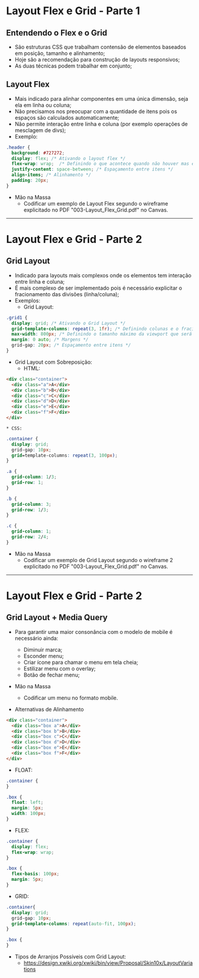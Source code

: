 # Layout Flex e Grid - Parte 1

## Entendendo o Flex e o Grid
* São estruturas CSS que trabalham contensão de elementos baseados em posição, tamanho e alinhamento;
* Hoje são a recomendação para construção de layouts responsivos;
* As duas técnicas podem trabalhar em conjunto;

## Layout Flex
* Mais indicado para alinhar componentes em uma única dimensão, seja ela em linha ou coluna;
* Não precisamos nos preocupar com a quantidade de itens pois os espaços são calculados automaticamente;
* Não permite interação entre linha e coluna (por exemplo operações de mesclagem de divs);
* Exemplo:
```css
.header {
  background: #727272;
  display: flex; /* Ativando o layout flex */
  flex-wrap: wrap;  /* Definindo o que acontece quando não houver mas espaços para alocar os itens */
  justify-content: space-between; /* Espaçamento entre itens */
  align-items; /* Alinhamento */
  padding: 20px;
}
```
* Mão na Massa
  - Codificar um exemplo de Layout Flex segundo o wireframe explicitado no PDF "003-Layout_Flex_Grid.pdf" no Canvas.

-------------------------------------------------
# Layout Flex e Grid - Parte 2

## Grid Layout
* Indicado para layouts mais complexos onde os elementos tem interação entre linha e coluna;
* É mais complexo de ser implementado pois é necessário explicitar o fracionamento das divisões (linha/coluna);
* Exemplos:
  - Grid Layout:
```css
.grid1 {
  display: grid; /* Ativando o Grid Layout */
  grid-template-columns: repeat(3, 1fr); /* Definindo colunas e o fracionamento */
  max-width: 800px; /* Definindo o tamanho máximo da viewport que será usado */
  margin: 0 auto; /* Margens */
  grid-gap: 20px; /* Espaçamento entre itens */
}
```

  - Grid Layout com Sobreposição:
    * HTML:
```html
<div class="container">
  <div class="a">A</div>
  <div class="b">B</div>
  <div class="c">C</div>
  <div class="d">D</div>
  <div class="e">E</div>
  <div class="f">F</div>
</div>
```
    * CSS:
```css
.container {
  display: grid;
  grid-gap: 10px;
  grid=template-columns: repeat(3, 100px);
}

.a {
  grid-column: 1/3;
  grid-row: 1;
}

.b {
  grid-column: 3;
  grid-row: 1/3;
}

.c {
  grid-column: 1;
  grid-row: 2/4;
}
```

* Mão na Massa
  - Codificar um exemplo de Grid Layout segundo o wireframe 2 explicitado no PDF "003-Layout_Flex_Grid.pdf" no Canvas.

-------------------------------------------------
# Layout Flex e Grid - Parte 2

## Grid Layout + Media Query
* Para garantir uma maior consonância com o modelo de mobile é necessário ainda:
  - Diminuir marca;
  - Esconder menu;
  - Criar ícone para chamar o menu em tela cheia;
  - Estilizar menu com o overlay;
  - Botão de fechar menu;

* Mão na Massa
  - Codificar um menu no formato mobile.

* Alternativas de Alinhamento
```html
<div class="container">
  <div class="box a">A</div>
  <div class="box b">B</div>
  <div class="box c">C</div>
  <div class="box d">D</div>
  <div class="box e">E</div>
  <div class="box f">F</div>
</div>
```

  - FLOAT:
```css
.container {
}

.box {
  float: left;
  margin: 5px;
  width: 100px;
}
```

  - FLEX:
```css
.container {
  display: flex;
  flex-wrap: wrap;
}

.box {
  flex-basis: 100px;
  margin: 5px;
}
```

  - GRID:
```css
.container{
  display: grid;
  grid-gap: 10px;
  grid-template-columns: repeat(auto-fit, 100px);
}

.box {
}
```

* Tipos de Arranjos Possíveis com Grid Layout:
  - https://design.xwiki.org/xwiki/bin/view/Proposal/Skin10x/LayoutVariations



